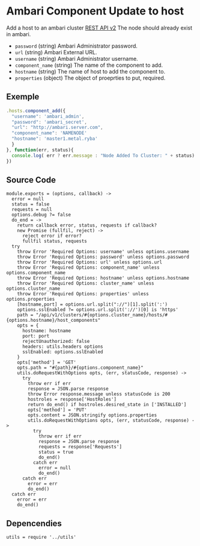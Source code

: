 
# Ambari Component Update to host

Add a host to an ambari cluster [REST API v2](https://github.com/apache/ambari/blob/trunk/ambari-server/docs/api/v1)
The node should already exist in ambari.

* `password` (string)
  Ambari Administrator password.
* `url` (string)
  Ambari External URL.
* `username` (string)
  Ambari Administrator username.
* `component_name` (string)
  The name of the component to add.
* `hostname` (string)
  The name of host to add the component to.
* `properties` (object)
  The object of proeprties to put, required.


## Exemple

```js
.hosts.component_add({
  "username": 'ambari_admin',
  "password": 'ambari_secret',
  "url": "http://ambari.server.com",
  "component_name": 'NAMENODE'
  "hostname": 'master1.metal.ryba'
  }
}, function(err, status){
  console.log( err ? err.message : "Node Added To Cluster: " + status)
})
```

## Source Code

    module.exports = (options, callback) ->
      error = null
      status = false
      requests = null
      options.debug ?= false
      do_end = ->
        return callback error, status, requests if callback?
        new Promise (fullfil, reject) ->
          reject error if error?
          fullfil status, requests
      try
        throw Error 'Required Options: username' unless options.username
        throw Error 'Required Options: password' unless options.password
        throw Error 'Required Options: url' unless options.url
        throw Error 'Required Options: component_name' unless options.component_name
        throw Error 'Required Options: hostname' unless options.hostname
        throw Error 'Required Options: cluster_name' unless options.cluster_name
        throw Error 'Required Options: properties' unless options.properties
        [hostname,port] = options.url.split("://")[1].split(':')
        options.sslEnabled ?= options.url.split('://')[0] is 'https'
        path = "/api/v1/clusters/#{options.cluster_name}/hosts/#{options.hostname}/host_components"
        opts = {
          hostname: hostname
          port: port
          rejectUnauthorized: false
          headers: utils.headers options
          sslEnabled: options.sslEnabled
        }
        opts['method'] = 'GET'
        opts.path = "#{path}/#{options.component_name}"
        utils.doRequestWithOptions opts, (err, statusCode, response) ->
          try
            throw err if err
            response = JSON.parse response
            throw Error response.message unless statusCode is 200
            hostroles = response['HostRoles']
            return do_end() if hostroles.desired_state in ['INSTALLED']
            opts['method'] = 'PUT'
            opts.content = JSON.stringify options.properties
            utils.doRequestWithOptions opts, (err, statusCode, response) ->
              try
                throw err if err
                response = JSON.parse response
                requests = response['Requests']
                status = true
                do_end()
              catch err
                error = null
                do_end()
          catch err
            error = err
            do_end()
      catch err
        error = err
        do_end()

## Depencendies

    utils = require '../utils'
